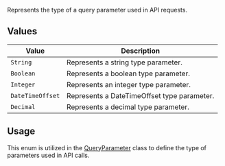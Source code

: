 Represents the type of a query parameter used in API requests.

## Values
| Value | Description |
| --- | --- |
| `String` | Represents a string type parameter. |
| `Boolean` | Represents a boolean type parameter. |
| `Integer` | Represents an integer type parameter. |
| `DateTimeOffset` | Represents a DateTimeOffset type parameter. |
| `Decimal` | Represents a decimal type parameter. |

## Usage
This enum is utilized in the [QueryParameter](QueryParameter) class to define the type of parameters used in API calls.
